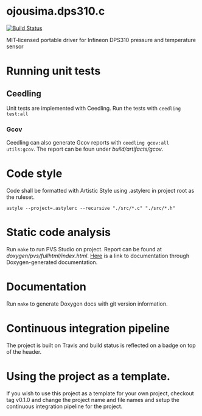 # ojousima.dps310.c
[![Build Status](https://travis-ci.org/ojousima/ojousima.dps310.c.svg?branch=master)](https://travis-ci.org/ojousima/ojousima.dps310.c)

MIT-licensed portable driver for Infineon DPS310 pressure and temperature sensor

# Running unit tests
## Ceedling
Unit tests are implemented with Ceedling. Run the tests with
`ceedling test:all`

### Gcov
Ceedling can also generate Gcov reports with `ceedling gcov:all utils:gcov`.
The report can be foun under _build/artifacts/gcov_.

# Code style
Code shall be formatted with Artistic Style using .astylerc in project root as the
ruleset.
```
astyle --project=.astylerc --recursive "./src/*.c" "./src/*.h"
```

# Static code analysis
Run `make` to run PVS Studio on project. Report can be found at _doxygen/pvs/fullhtml/index.html_.
[Here](./fullhtml/index.html) is a link to documentation through Doxygen-generated documentation.

# Documentation
Run `make` to generate Doxygen docs with git version information. 

# Continuous integration pipeline
The project is built on Travis and build status is reflected on a badge on top of the 
header.

# Using the project as a template. 
If you wish to use this project as a template for your own project, checkout tag v0.1.0
and change the project name and file names and setup the continuous integration pipeline
for the project.